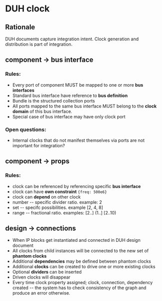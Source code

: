 # DUH clock

## Rationale

DUH documents capture integration intent.
Clock generation and distribution is part of integration.

## component → bus interface

### Rules:

* Every port of component MUST be mapped to one or more **bus interfaces**
* Standard bus interface have reference to **bus definition**
* Bundle is the structured collection ports
* All ports mapped to the same bus interface MUST belong to the **clock domain** of this bus interface.
* Special case of bus interface may have only clock port

### Open questions:

* Internal clocks that do not manifest themselves via ports are not important for integration?

## component → props

### Rules:

* clock can be referenced by referencing specific **bus interface**
* clock can have **own constraint** `{freq: 500e6}`
* clock can **depend** on other clock
* number -- specific divider ratio. example: 2
* set -- specifc possibilities. example [2, 4, 8]
* range -- fractional ratio. examples: [2..] (1..] [2..10)

## design → connections

* When IP blocks get instantiated and connected in DUH design document
* All clocks from child instances will be connected to the new set of **phantom clocks**
* Additional **dependencies** may be defined between phantom clocks
* Additional **clocks** can be created to drive one or more existing clocks
* Optional **dividers** can be inserted
* Driven clocks will disappear
* Every time clock property assigned; clock, connection, dependency created -- the system has to check consistency of the graph and produce an error otherwise.
